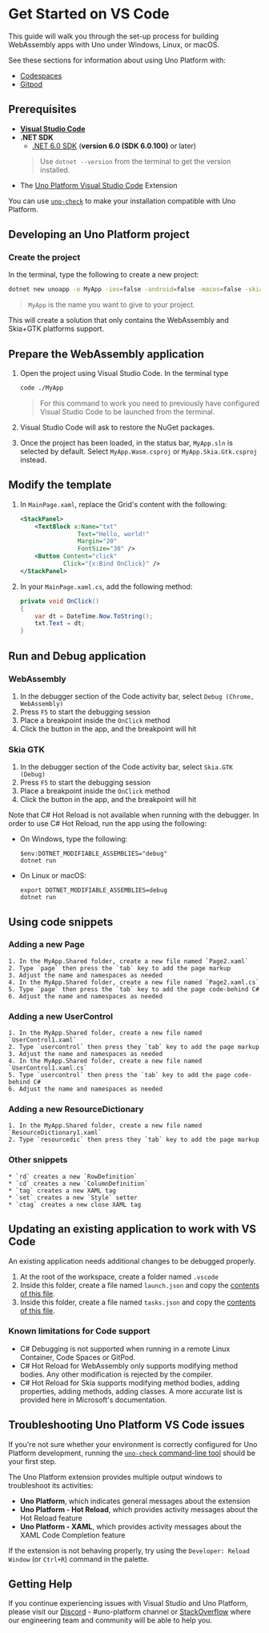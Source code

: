 # Get Started on VS Code

This guide will walk you through the set-up process for building WebAssembly apps with Uno under Windows, Linux, or macOS.

See these sections for information about using Uno Platform with:
- [Codespaces](features/working-with-codespaces.md)
- [Gitpod](features/working-with-gitpod.md)

## Prerequisites

* [**Visual Studio Code**](https://code.visualstudio.com/)
* **.NET SDK**
    * [.NET 6.0 SDK](https://dotnet.microsoft.com/download/dotnet-core/5.0) (**version 6.0 (SDK 6.0.100)** or later)
    > Use `dotnet --version` from the terminal to get the version installed.
* The [Uno Platform Visual Studio Code](https://marketplace.visualstudio.com/items?itemName=unoplatform.vscode) Extension

You can use [`uno-check`](https://github.com/unoplatform/uno.check) to make your installation compatible with Uno Platform.

## Developing an Uno Platform project

### Create the project

In the terminal, type the following to create a new project:

```bash
dotnet new unoapp -o MyApp -ios=false -android=false -macos=false -skia-tizen=false -skia-wpf=false -skia-linux-fb=false --vscode
```

> `MyApp` is the name you want to give to your project.

This will create a solution that only contains the WebAssembly and Skia+GTK platforms support.

## Prepare the WebAssembly application

1. Open the project using Visual Studio Code. In the terminal type

    ```bash
    code ./MyApp
    ```

    > For this command to work you need to previously have configured Visual Studio Code to be launched from the terminal.

1. Visual Studio Code will ask to restore the NuGet packages.
1. Once the project has been loaded, in the status bar, `MyApp.sln` is selected by default. Select `MyApp.Wasm.csproj` or `MyApp.Skia.Gtk.csproj` instead.

## Modify the template

1. In `MainPage.xaml`, replace the Grid's content with the following:

    ```xml
    <StackPanel>
        <TextBlock x:Name="txt"
                    Text="Hello, world!"
                    Margin="20"
                    FontSize="30" />
        <Button Content="click"
                Click="{x:Bind OnClick}" />
    </StackPanel>
    ```

2. In your `MainPage.xaml.cs`, add the following method:

    ```csharp
    private void OnClick()
    {
        var dt = DateTime.Now.ToString();
        txt.Text = dt;
    }
    ```

## Run and Debug application

### WebAssembly
1. In the debugger section of the Code activity bar, select `Debug (Chrome, WebAssembly)`
1. Press `F5` to start the debugging session
1. Place a breakpoint inside the `OnClick` method
1. Click the button in the app, and the breakpoint will hit

### Skia GTK
1. In the debugger section of the Code activity bar, select `Skia.GTK (Debug)`
1. Press `F5` to start the debugging session
1. Place a breakpoint inside the `OnClick` method
1. Click the button in the app, and the breakpoint will hit

Note that C# Hot Reload is not available when running with the debugger. In order to use C# Hot Reload, run the app using the following:
- On Windows, type the following:
    ```
    $env:DOTNET_MODIFIABLE_ASSEMBLIES="debug"
    dotnet run
    ```
- On Linux or macOS:
    ```
    export DOTNET_MODIFIABLE_ASSEMBLIES=debug
    dotnet run
    ```

## Using code snippets

### Adding a new Page
    1. In the MyApp.Shared folder, create a new file named `Page2.xaml`
    2. Type `page` then press the `tab` key to add the page markup
    3. Adjust the name and namespaces as needed
    4. In the MyApp.Shared folder, create a new file named `Page2.xaml.cs`
    5. Type `page` then press the `tab` key to add the page code-behind C#
    6. Adjust the name and namespaces as needed

### Adding a new UserControl
    1. In the MyApp.Shared folder, create a new file named `UserControl1.xaml`
    2. Type `usercontrol` then press they `tab` key to add the page markup
    3. Adjust the name and namespaces as needed
    4. In the MyApp.Shared folder, create a new file named `UserControl1.xaml.cs`
    5. Type `usercontrol` then press the `tab` key to add the page code-behind C#
    6. Adjust the name and namespaces as needed

### Adding a new ResourceDictionary
    1. In the MyApp.Shared folder, create a new file named `ResourceDictionary1.xaml`
    2. Type `resourcedic` then press they `tab` key to add the page markup

### Other snippets
    * `rd` creates a new `RowDefinition`
    * `cd` creates a new `ColumnDefinition`
    * `tag` creates a new XAML tag
    * `set` creates a new `Style` setter
    * `ctag` creates a new close XAML tag

## Updating an existing application to work with VS Code

An existing application needs additional changes to be debugged properly.

1. At the root of the workspace, create a folder named `.vscode`
2. Inside this folder, create a file named `launch.json` and copy the [contents of this file](https://github.com/unoplatform/uno/blob/5b9d4b7/src/SolutionTemplate/Uno.ProjectTemplates.Dotnet/content/unoapp-net6/.vscode/launch.json).
3. Inside this folder, create a file named `tasks.json` and copy the [contents of this file](https://github.com/unoplatform/uno/blob/5b9d4b725459dbc4d684f47db1485d84579b443b/src/SolutionTemplate/Uno.ProjectTemplates.Dotnet/content/unoapp-net6/.vscode/tasks.json).

### Known limitations for Code support
- C# Debugging is not supported when running in a remote Linux Container, Code Spaces or GitPod.
- C# Hot Reload for WebAssembly only supports modifying method bodies. Any other modification is rejected by the compiler.
- C# Hot Reload for Skia supports modifying method bodies, adding properties, adding methods, adding classes. A more accurate list is provided here in Microsoft's documentation.

## Troubleshooting Uno Platform VS Code issues

If you're not sure whether your environment is correctly configured for Uno Platform development, running the [`uno-check` command-line tool](uno-check.md) should be your first step.

The Uno Platform extension provides multiple output windows to troubleshoot its activities:
- **Uno Platform**, which indicates general messages about the extension
- **Uno Platform - Hot Reload**, which provides activity messages about the Hot Reload feature
- **Uno Platform - XAML**, which provides activity messages about the XAML Code Completion feature

If the extension is not behaving properly, try using the `Developer: Reload Window` (or `Ctrl+R`) command in the palette.

## Getting Help

If you continue experiencing issues with Visual Studio and Uno Platform, please visit our [Discord](https://www.platform.uno/discord) - #uno-platform channel or [StackOverflow](https://stackoverflow.com/questions/tagged/uno-platform) where our engineering team and community will be able to help you. 
